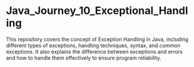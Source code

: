 # Java_Journey_10_Exceptional_Handling
This repository covers the concept of Exception Handling in Java, including different types of exceptions, handling techniques, syntax, and common exceptions. It also explains the difference between exceptions and errors and how to handle them effectively to ensure program reliability.
